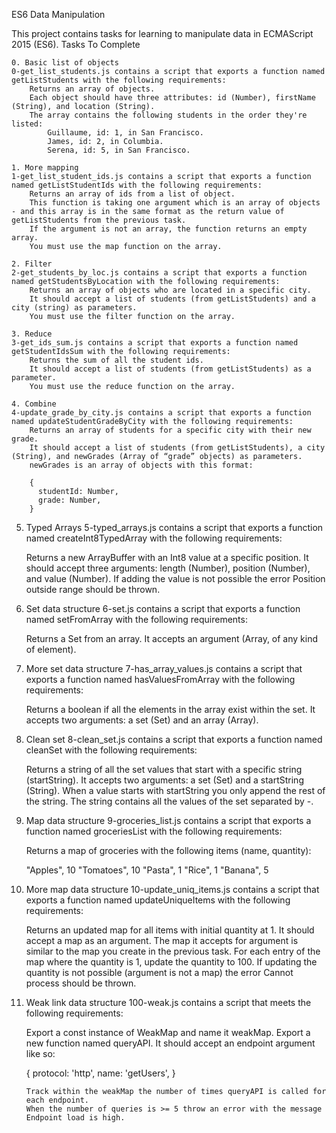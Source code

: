 ES6 Data Manipulation

This project contains tasks for learning to manipulate data in ECMAScript 2015 (ES6).
Tasks To Complete

    0. Basic list of objects
    0-get_list_students.js contains a script that exports a function named getListStudents with the following requirements:
        Returns an array of objects.
        Each object should have three attributes: id (Number), firstName (String), and location (String).
        The array contains the following students in the order they're listed:
            Guillaume, id: 1, in San Francisco.
            James, id: 2, in Columbia.
            Serena, id: 5, in San Francisco.

    1. More mapping
    1-get_list_student_ids.js contains a script that exports a function named getListStudentIds with the following requirements:
        Returns an array of ids from a list of object.
        This function is taking one argument which is an array of objects - and this array is in the same format as the return value of getListStudents from the previous task.
        If the argument is not an array, the function returns an empty array.
        You must use the map function on the array.

    2. Filter
    2-get_students_by_loc.js contains a script that exports a function named getStudentsByLocation with the following requirements:
        Returns an array of objects who are located in a specific city.
        It should accept a list of students (from getListStudents) and a city (string) as parameters.
        You must use the filter function on the array.

    3. Reduce
    3-get_ids_sum.js contains a script that exports a function named getStudentIdsSum with the following requirements:
        Returns the sum of all the student ids.
        It should accept a list of students (from getListStudents) as a parameter.
        You must use the reduce function on the array.

    4. Combine
    4-update_grade_by_city.js contains a script that exports a function named updateStudentGradeByCity with the following requirements:
        Returns an array of students for a specific city with their new grade.
        It should accept a list of students (from getListStudents), a city (String), and newGrades (Array of “grade” objects) as parameters.
        newGrades is an array of objects with this format:

        {
          studentId: Number,
          grade: Number,
        }

5. Typed Arrays
5-typed_arrays.js contains a script that exports a function named createInt8TypedArray with the following requirements:

    Returns a new ArrayBuffer with an Int8 value at a specific position.
    It should accept three arguments: length (Number), position (Number), and value (Number).
    If adding the value is not possible the error Position outside range should be thrown.

6. Set data structure
6-set.js contains a script that exports a function named setFromArray with the following requirements:

    Returns a Set from an array.
    It accepts an argument (Array, of any kind of element).

7. More set data structure
7-has_array_values.js contains a script that exports a function named hasValuesFromArray with the following requirements:

    Returns a boolean if all the elements in the array exist within the set.
    It accepts two arguments: a set (Set) and an array (Array).

8. Clean set
8-clean_set.js contains a script that exports a function named cleanSet with the following requirements:

    Returns a string of all the set values that start with a specific string (startString).
    It accepts two arguments: a set (Set) and a startString (String).
    When a value starts with startString you only append the rest of the string. The string contains all the values of the set separated by -.

9. Map data structure
9-groceries_list.js contains a script that exports a function named groceriesList with the following requirements:

    Returns a map of groceries with the following items (name, quantity):

    "Apples", 10
    "Tomatoes", 10
    "Pasta", 1
    "Rice", 1
    "Banana", 5

10. More map data structure
10-update_uniq_items.js contains a script that exports a function named updateUniqueItems with the following requirements:

    Returns an updated map for all items with initial quantity at 1.
    It should accept a map as an argument. The map it accepts for argument is similar to the map you create in the previous task.
    For each entry of the map where the quantity is 1, update the quantity to 100. If updating the quantity is not possible (argument is not a map) the error Cannot process should be thrown.

11. Weak link data structure
100-weak.js contains a script that meets the following requirements:

    Export a const instance of WeakMap and name it weakMap.
    Export a new function named queryAPI. It should accept an endpoint argument like so:

    {
      protocol: 'http',
      name: 'getUsers',
    }

        Track within the weakMap the number of times queryAPI is called for each endpoint.
        When the number of queries is >= 5 throw an error with the message Endpoint load is high.
